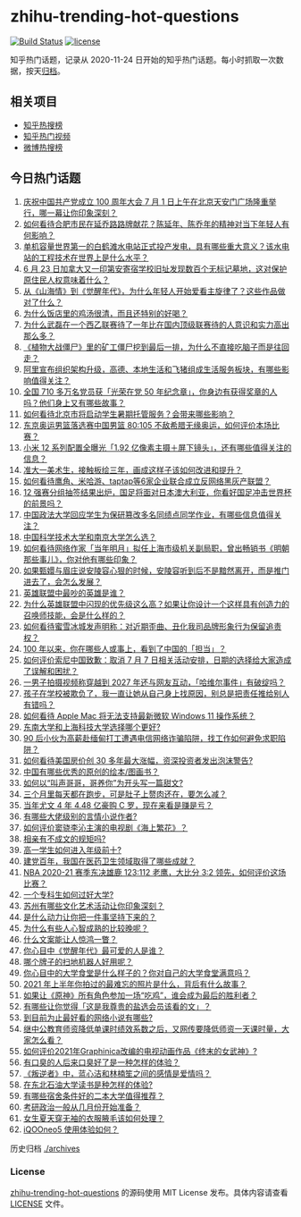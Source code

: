 # zhihu-trending-hot-questions

[![Build Status](https://github.com/justjavac/zhihu-trending-hot-questions/workflows/ci/badge.svg?branch=master)](https://github.com/justjavac/zhihu-trending-hot-questions/actions)
[![license](https://img.shields.io/github/license/justjavac/zhihu-trending-hot-questions)](https://github.com/justjavac/zhihu-trending-hot-questions/blob/master/LICENSE)

知乎热门话题，记录从 2020-11-24 日开始的知乎热门话题。每小时抓取一次数据，按天[归档](./archives)。

## 相关项目

- [知乎热搜榜](https://github.com/justjavac/zhihu-trending-top-search)
- [知乎热门视频](https://github.com/justjavac/zhihu-trending-hot-video)
- [微博热搜榜](https://github.com/justjavac/weibo-trending-hot-search)

## 今日热门话题

<!-- BEGIN -->
<!-- 最后更新时间 Sat Jul 03 2021 02:01:56 GMT+0800 (China Standard Time) -->

1. [庆祝中国共产党成立 100 周年大会 7 月 1
   日上午在北京天安门广场隆重举行，哪一幕让你印象深刻？](https://www.zhihu.com/question/469219832)
2. [如何看待合肥市民在延乔路路牌献花？陈延年、陈乔年的精神对当下年轻人有何影响？](https://www.zhihu.com/question/469128325)
3. [单机容量世界第一的白鹤滩水电站正式投产发电，具有哪些重大意义？该水电站的工程技术在世界上是什么水平？](https://www.zhihu.com/question/468406905)
4. [6 月 23
   日加拿大又一印第安寄宿学校旧址发现数百个无标记墓地，这对保护原住民人权意味着什么？](https://www.zhihu.com/question/466975825)
5. [从《山海情》到《觉醒年代》，为什么年轻人开始爱看主旋律了？这些作品做对了什么？](https://www.zhihu.com/question/469250416)
6. [为什么饭店里的鸡汤很清，而且还特别的好喝？](https://www.zhihu.com/question/437783371)
7. [为什么武磊在一个西乙联赛待了一年比在国内顶级联赛待的人意识和实力高出那么多？](https://www.zhihu.com/question/465328241)
8. [《植物大战僵尸》里的矿工僵尸挖到最后一排，为什么不直接吃脑子而是往回走？](https://www.zhihu.com/question/389957504)
9. [阿里宣布组织架构升级，高德、本地生活和飞猪组成生活服务板块，有哪些影响值得关注？](https://www.zhihu.com/question/469485942)
10. [全国 710 多万名党员获「光荣在党 50
    年纪念章」，你身边有获得奖章的人吗？他们身上又有哪些故事？](https://www.zhihu.com/question/469220759)
11. [如何看待北京市将启动学生暑期托管服务？会带来哪些影响？](https://www.zhihu.com/question/469489339)
12. [东京奥运男篮落选赛中国男篮 80:105
    不敌希腊无缘奥运，如何评价本场比赛？](https://www.zhihu.com/question/469450593)
13. [小米 12 系列配置全曝光「1.92
    亿像素主摄＋屏下镜头」，还有哪些值得关注的信息？](https://www.zhihu.com/question/468724694)
14. [准大一美术生，接触板绘三年，画成这样子该如何改进和提升？](https://www.zhihu.com/question/468285218)
15. [如何看待鹰角、米哈游、taptap等6家企业联合成立反网络黑灰产联盟？](https://www.zhihu.com/question/469151321)
16. [12
    强赛分组抽签结果出炉，国足将面对日本澳大利亚，你看好国足冲击世界杯的前景吗？](https://www.zhihu.com/question/469309297)
17. [中国政法大学回应学生为保研篡改多名同绩点同学作业，有哪些信息值得关注？](https://www.zhihu.com/question/468030220)
18. [中国科学技术大学和南京大学怎么选？](https://www.zhihu.com/question/467774201)
19. [如何看待网络作家「当年明月」拟任上海市级机关副局职，曾出畅销书《明朝那些事儿》，你对他有哪些印象？](https://www.zhihu.com/question/469586087)
20. [如果甄嬛与眉庄说安陵容心狠的时候，安陵容听到后不是黯然离开，而是推门进去了，会怎么发展？](https://www.zhihu.com/question/467899688)
21. [英雄联盟中最吵的英雄是谁？](https://www.zhihu.com/question/463184822)
22. [为什么英雄联盟中闪现的优先级这么高？如果让你设计一个这样具有创造力的召唤师技能，会是什么样的？](https://www.zhihu.com/question/462353798)
23. [如何看待蜜雪冰城发声明称：对近期歪曲、丑化我司品牌形象行为保留追责权？](https://www.zhihu.com/question/469115341)
24. [100 年以来，你在哪些人或事上，看到了中国的「担当」？](https://www.zhihu.com/question/469083054)
25. [如何评价索尼中国致歉：取消 7 月 7
    日相关活动安排，日期的选择给大家造成了误解和困扰？](https://www.zhihu.com/question/469292670)
26. [一男子拍摄视频称穿越到 2027
    年还与网友互动，「哈维尔事件」有破绽吗？](https://www.zhihu.com/question/466675842)
27. [孩子在学校被欺负了，我一直让她从自己身上找原因，别总是把责任推给别人有错吗？](https://www.zhihu.com/question/467309194)
28. [如何看待 Apple Mac 将无法支持最新微软 Windows 11
    操作系统？](https://www.zhihu.com/question/468831434)
29. [东南大学和上海科技大学选择哪个更好?](https://www.zhihu.com/question/467273175)
30. [90
    后小伙为高薪赴缅甸打工遭遇电信网络诈骗陷阱，找工作如何避免求职陷阱？](https://www.zhihu.com/question/468736941)
31. [如何看待美国房价创 30 多年最大涨幅，资深投资者发出泡沫警告?](https://www.zhihu.com/question/468992825)
32. [中国有哪些优秀的原创的绘本/图画书？](https://www.zhihu.com/question/54945285)
33. [如何以“叫声哥哥，哥养你”为开头写一篇甜文?](https://www.zhihu.com/question/466162447)
34. [三个月里每天都在跑步，可是肚子上赘肉还在，要怎么减？](https://www.zhihu.com/question/30622462)
35. [当年尤文 4 年 4.48 亿豪购 C 罗，现在来看是赚是亏？](https://www.zhihu.com/question/460546114)
36. [有哪些大佬级别的言情小说作者?](https://www.zhihu.com/question/323889571)
37. [如何评价窦骁李沁主演的电视剧《海上繁花》？](https://www.zhihu.com/question/466748640)
38. [相亲有不成文的规矩吗?](https://www.zhihu.com/question/453068049)
39. [高一学生如何进入年级前十?](https://www.zhihu.com/question/426078063)
40. [建党百年，我国在医药卫生领域取得了哪些成就？](https://www.zhihu.com/question/468756547)
41. [NBA 2020-21 赛季东决雄鹿 123:112 老鹰，大比分 3:2
    领先，如何评价这场比赛？](https://www.zhihu.com/question/469442531)
42. [一个专科生如何过好大学?](https://www.zhihu.com/question/465577553)
43. [苏州有哪些文化艺术活动让你印象深刻？](https://www.zhihu.com/question/468763984)
44. [是什么动力让你把一件事坚持下来的？](https://www.zhihu.com/question/469017080)
45. [为什么有些人心智成熟的比较晚呢？](https://www.zhihu.com/question/283077831)
46. [什么文案能让人惊鸿一瞥？](https://www.zhihu.com/question/451181423)
47. [你心目中《觉醒年代》最可爱的人是谁？](https://www.zhihu.com/question/461358216)
48. [哪个牌子的扫地机器人好用呢？](https://www.zhihu.com/question/278037886)
49. [你心目中的大学食堂是什么样子的？你对自己的大学食堂满意吗？](https://www.zhihu.com/question/468413171)
50. [2021 年上半年你拍过的最难忘的照片是什么，背后有什么故事？](https://www.zhihu.com/question/469312329)
51. [如果让《原神》所有角色参加一场“吃鸡”，谁会成为最后的胜利者？](https://www.zhihu.com/question/467989699)
52. [有哪些让你觉得「这是我尊贵的盐选会员该看的文」？](https://www.zhihu.com/question/469477579)
53. [到目前为止最好看的网络小说有哪些?](https://www.zhihu.com/question/309401257)
54. [继中公教育师资降低单课时绩效系数之后，又网传要降低师资一天课时量，大家怎么看？](https://www.zhihu.com/question/468896563)
55. [如何评价2021年Graphinica改编的电视动画作品《终末的女武神》?](https://www.zhihu.com/question/464238824)
56. [有口臭的人后来口臭好了是一种怎样的体验？](https://www.zhihu.com/question/39027318)
57. [《叛逆者》中，蓝心洁和林楠笙之间的感情是爱情吗？](https://www.zhihu.com/question/468148621)
58. [在东北石油大学读书是种怎样的体验?](https://www.zhihu.com/question/456776209)
59. [有哪些宿舍条件好的二本大学值得推荐？](https://www.zhihu.com/question/405920733)
60. [考研政治一般从几月份开始准备？](https://www.zhihu.com/question/378053241)
61. [女生夏天穿无袖的衣服腋毛该如何处理？](https://www.zhihu.com/question/49147353)
62. [iQOOneo5 使用体验如何？](https://www.zhihu.com/question/453142804)

<!-- END -->

历史归档 [./archives](./archives)

### License

[zhihu-trending-hot-questions](https://github.com/justjavac/zhihu-trending-hot-questions)
的源码使用 MIT License 发布。具体内容请查看 [LICENSE](./LICENSE) 文件。
